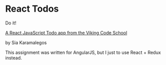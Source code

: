 # React Todos
Do it!

[A React JavaScript Todo app from the Viking Code School ](http://www.vikingcodeschool.com)

by Sia Karamalegos

This assignment was written for AngularJS, but I just to use React + Redux instead.
